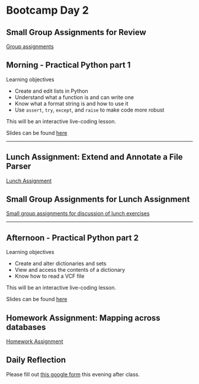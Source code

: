 # Bootcamp Day 2

## Small Group Assignments for Review

[Group assignments](https://github.com/bxlab/cmdb-quantbio/blob/main/resources/small_group_assignments/small_group_day1_evening.md)

## Morning - Practical Python part 1

Learning objectives

  - Create and edit lists in Python
  - Understand what a function is and can write one
  - Know what a format string is and how to use it
  - Use `assert`, `try`, `except`, and `raise` to make code more robust

This will be an interactive live-coding lesson.

Slides can be found [here](https://docs.google.com/presentation/d/1iNL_Wm9A6v_G77TrS9Zii8W3Tdex92MTW57eKRajtBw/edit?usp=sharing)

--------------------

## Lunch Assignment: Extend and Annotate a File Parser

[Lunch Assignment](https://bxlab.github.io/cmdb-quantbio/assignments/bootcamp/extend_bed_parser/assignment/)

## Small Group Assignments for Lunch Assignment

[Small group assignments for discussion of lunch exercises](https://github.com/bxlab/cmdb-quantbio/blob/main/resources/small_group_assignments/small_group_day2_lunch.md)

--------------------

## Afternoon - Practical Python part 2

Learning objectives

  - Create and alter dictionaries and sets
  - View and access the contents of a dictionary
  - Know how to read a VCF file

  This will be an interactive live-coding lesson.

Slides can be found [here](https://docs.google.com/presentation/d/198ZpMgaLxHwKI7cnEwTynmGfbD9rHSrEaOQgN402brU/edit?usp=sharing)

## Homework Assignment: Mapping across databases

[Homework Assignment](https://bxlab.github.io/cmdb-quantbio/assignments/bootcamp/annotating_and_writing_variants/assignment/)

## Daily Reflection

Please fill out [this google form](https://forms.gle/kPy6BiZDb9SQfSsW7) this evening after class.
